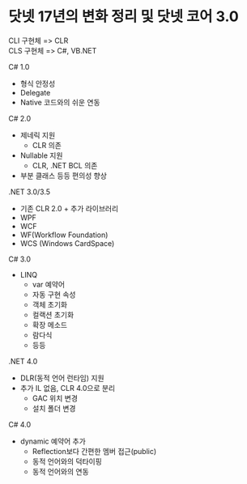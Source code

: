 # 닷넷 17년의 변화 정리 및 닷넷 코어 3.0

CLI 구현체 => CLR<br>
CLS 구현체 => C#, VB.NET

C# 1.0
* 형식 안정성
* Delegate
* Native 코드와의 쉬운 연동

C# 2.0
* 제네릭 지원
  * CLR 의존
* Nullable 지원
  * CLR, .NET BCL 의존
* 부분 클래스 등등 편의성 향상

.NET 3.0/3.5
* 기존 CLR 2.0 + 추가 라이브러리
* WPF
* WCF
* WF(Workflow Foundation)
* WCS (Windows CardSpace)

C# 3.0
* LINQ
  * var 예약어
  * 자동 구현 속성
  * 객체 초기화
  * 컬랙션 초기화
  * 확장 메소드
  * 람다식
  * 등등
  
.NET 4.0
* DLR(동적 언어 런타임) 지원
* 추가 IL 없음, CLR 4.0으로 분리
  * GAC 위치 변경
  * 설치 폴더 변경
  
C# 4.0
* dynamic 예약어 추가
  * Reflection보다 간편한 멤버 접근(public)
  * 동적 언어와의 덕타이핑
  * 동적 언어와의 연동
  

